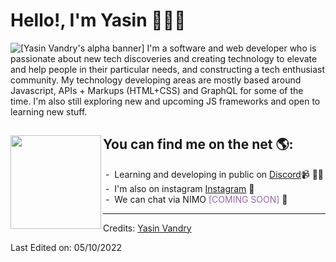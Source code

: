 # Hello!, I'm Yasin 🧑🏽‍💻

<img src="https://github.com/yasVan645/local/blob/af1bbb7d360f24eb5ecc1a81cda13c6751aae292/profile-frame.png" alt="[Yasin Vandry's alpha banner]">
I'm a software and web developer who is passionate about new tech discoveries and creating technology to elevate and help people in their particular needs, and constructing a tech enthusiast community. My technology developing areas are mostly based around Javascript, APIs + Markups (HTML+CSS) and GraphQL for some of the time. I'm also still exploring new and upcoming JS frameworks and open to learning new stuff. 


## You can find me on the net 🌎: <a href="https://github.com/yasVan645"><img align="left" width="145px" margin="30px" height="150px" src="https://github.com/yasVan645/local/blob/af1bbb7d360f24eb5ecc1a81cda13c6751aae292/ezgif.com-gif-maker.gif"></a>
  &nbsp;-   &nbsp;Learning and developing in public on <a href="https://discord.gg/YWpc3Wq5wS">Discord</a>📹 ✍🏾<br>
  &nbsp;-   &nbsp;I'm also on instagram <a href="https://www.instagram.com/_yasvan/"> Instagram</a> 🏓<br>
  &nbsp;-   &nbsp;We can chat via NIMO <a style="color: #9568A6">[COMING SOON]</a> 💼

-----
Credits: [Yasin Vandry](https://github.com/yasVan645)

Last Edited on: 05/10/2022
